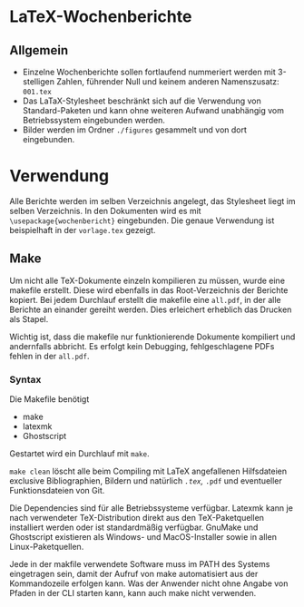 # LaTeX-Wochenberichte

## Allgemein
* Einzelne Wochenberichte sollen fortlaufend nummeriert werden mit 3-stelligen Zahlen, führender Null und keinem anderen Namenszusatz:
  <code>001.tex</code>
* Das LaTaX-Stylesheet beschränkt sich auf die Verwendung von Standard-Paketen und kann ohne weiteren Aufwand unabhängig vom Betriebssystem eingebunden werden.
* Bilder werden im Ordner <code>./figures</code> gesammelt und von dort eingebunden.

# Verwendung
Alle Berichte werden im selben Verzeichnis angelegt, das Stylesheet liegt im selben Verzeichnis. In den Dokumenten wird es mit <code>\usepackage{wochenbericht}</code> eingebunden. Die genaue Verwendung ist beispielhaft in der <code>vorlage.tex</code> gezeigt.

## Make
Um nicht alle TeX-Dokumente einzeln kompilieren zu müssen, wurde eine makefile erstellt. Diese wird ebenfalls in das Root-Verzeichnis der Berichte kopiert. Bei jedem Durchlauf erstellt die makefile eine <code>all.pdf</code>, in der alle Berichte an einander gereiht werden. Dies erleichert erheblich das Drucken als Stapel.

Wichtig ist, dass die makefile nur funktionierende Dokumente kompiliert und andernfalls abbricht. Es erfolgt kein Debugging, fehlgeschlagene PDFs fehlen in der <code>all.pdf</code>.

### Syntax
Die Makefile benötigt
* make
* latexmk
* Ghostscript

Gestartet wird ein Durchlauf mit <code>make</code>.

<code>make clean</code> löscht alle beim Compiling mit LaTeX angefallenen Hilfsdateien exclusive Bibliographien, Bildern und natürlich <code>*.tex</code>, <code>*.pdf</code> und eventueller Funktionsdateien von Git.

Die Dependencies sind für alle Betriebssysteme verfügbar. Latexmk kann je nach verwendeter TeX-Distribution direkt aus den TeX-Paketquellen installiert werden oder ist standardmäßig verfügbar. GnuMake und Ghostscript existieren als Windows- und MacOS-Installer sowie in allen Linux-Paketquellen.

Jede in der makfile verwendete Software muss im PATH des Systems eingetragen sein, damit der Aufruf von make automatisiert aus der Kommandozeile erfolgen kann. Was der Anwender nicht ohne Angabe von Pfaden in der CLI starten kann, kann auch make nicht verwenden.
